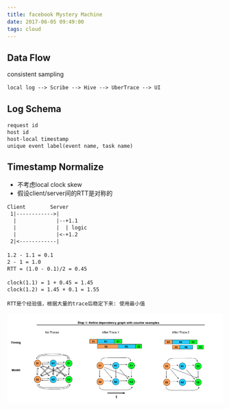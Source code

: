 ```yaml
---
title: facebook Mystery Machine
date: 2017-06-05 09:49:00
tags: cloud
---
```


## Data Flow

consistent sampling

```
local log --> Scribe --> Hive --> UberTrace --> UI
```

## Log Schema

```
request id
host id
host-local timestamp
unique event label(event name, task name)
```

## Timestamp Normalize

- 不考虑local clock skew
- 假设client/server间的RTT是对称的

```
Client        Server
 1|------------>|
  |             |--+1.1
  |             |  | logic
  |             |<-+1.2
 2|<------------|

1.2 - 1.1 = 0.1
2 - 1 = 1.0
RTT = (1.0 - 0.1)/2 = 0.45

clock(1.1) = 1 + 0.45 = 1.45
clock(1.2) = 1.45 + 0.1 = 1.55

RTT是个经验值，根据大量的trace后稳定下来: 使用最小值
```

![global clock](https://github.com/funkygao/blogassets/blob/master/img/the-mystery-machine.png?raw=true)
